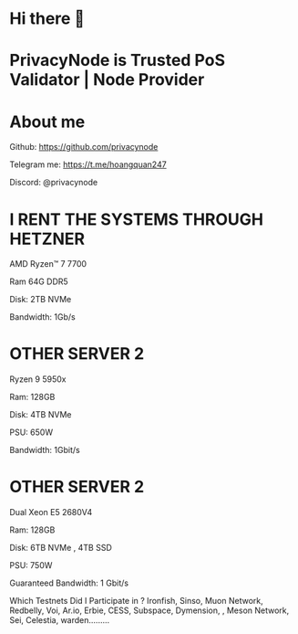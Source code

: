 
# Hi there 👋

# PrivacyNode is Trusted PoS Validator | Node Provider

# About me
Github: https://github.com/privacynode

Telegram me: https://t.me/hoangquan247

Discord: @privacynode

# I RENT THE SYSTEMS THROUGH HETZNER
AMD Ryzen™ 7 7700

Ram 64G DDR5

Disk: 2TB NVMe

Bandwidth: 1Gb/s

# OTHER SERVER 2
Ryzen 9 5950x

Ram: 128GB

Disk: 4TB NVMe

PSU: 650W

Bandwidth: 1Gbit/s

# OTHER SERVER 2
Dual Xeon E5 2680V4

Ram: 128GB

Disk: 6TB NVMe , 4TB SSD

PSU: 750W

Guaranteed Bandwidth: 1 Gbit/s

Which Testnets Did I Participate in ?
Ironfish, Sinso, Muon Network, Redbelly, Voi, Ar.io, Erbie, CESS, Subspace, Dymension, , Meson Network, Sei, Celestia, warden.........
